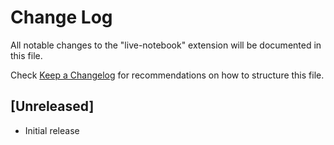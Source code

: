 # Change Log

All notable changes to the "live-notebook" extension will be documented in this file.

Check [Keep a Changelog](http://keepachangelog.com/) for recommendations on how to structure this file.

## [Unreleased]

- Initial release